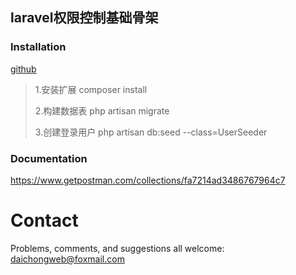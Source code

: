 ## laravel权限控制基础骨架

### Installation

[github](https://github.com/DaiChongyu/share-poster.git)

> 1.安装扩展 composer install
>
> 2.构建数据表 php artisan migrate
>
>3.创建登录用户 php artisan db:seed --class=UserSeeder

### Documentation

https://www.getpostman.com/collections/fa7214ad3486767964c7

# Contact

Problems, comments, and suggestions all welcome: daichongweb@foxmail.com
